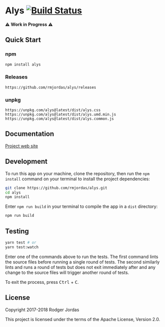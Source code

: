 # Alys [![Build Status][badge]][ci]

[badge]: https://travis-ci.org/rmjordas/alys.svg?branch=master
[ci]: https://travis-ci.org/rmjordas/alys

⚠️ **Work in Progress** ⚠️

## Quick Start

### npm

```bash
npm install alys
```

### Releases

```fundamental
https://github.com/rmjordas/alys/releases
```

### unpkg

```fundamental
https://unpkg.com/alys@latest/dist/alys.css
https://unpkg.com/alys@latest/dist/alys.umd.min.js
https://unpkg.com/alys@latest/dist/alys.common.js
```

## Documentation

[Project web site](https://alys.js.org)

## Development

To run this app on your machine, clone the repository, then run the
`npm install` command on your terminal to install the project dependencies:

```bash
git clone https://github.com/rmjordas/alys.git
cd alys
npm install
```

Enter `npm run build` in your terminal to compile the app in a `dist` directory:

```bash
npm run build
```

## Testing

```bash
yarn test # or
yarn test:watch
```

Enter one of the commands above to run the tests. The first command lints the
source files before running a single round of tests. The second similarly lints
and runs a round of tests but does not exit immediately after and any change to
the source files will trigger another round of tests.

To exit the process, press <kbd>Ctrl</kbd> + <kbd>C</kbd>.

## License

Copyright 2017-2018 Rodger Jordas

This project is licensed under the terms of the Apache License, Version 2.0.
